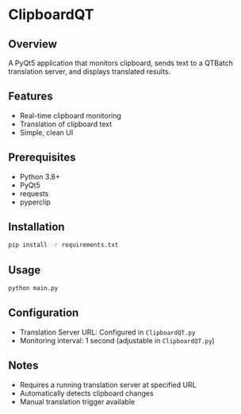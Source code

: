 # ClipboardQT

## Overview
A PyQt5 application that monitors clipboard, sends text to a QTBatch translation server, and displays translated results.

## Features
- Real-time clipboard monitoring
- Translation of clipboard text
- Simple, clean UI

## Prerequisites
- Python 3.8+
- PyQt5
- requests
- pyperclip

## Installation
```bash
pip install -r requirements.txt
```

## Usage
```bash
python main.py
```

## Configuration
- Translation Server URL: Configured in `ClipboardQT.py`
- Monitoring interval: 1 second (adjustable in `ClipboardQT.py`)

## Notes
- Requires a running translation server at specified URL
- Automatically detects clipboard changes
- Manual translation trigger available
